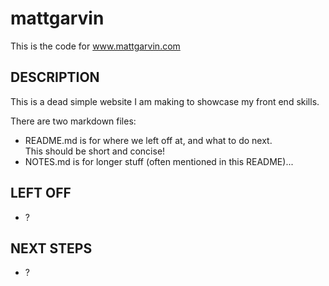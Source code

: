 # mattgarvin 
This is the code for www.mattgarvin.com

## DESCRIPTION
This is a dead simple website I am making to showcase my front end skills.

There are two markdown files:  
* README.md is for where we left off at, and what to do next.  
  This should be short and concise!
* NOTES.md is for longer stuff (often mentioned in this README)...

## LEFT OFF
* ?

## NEXT STEPS
* ?
